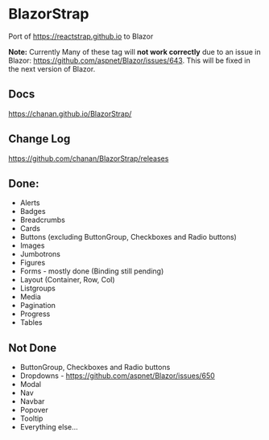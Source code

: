 # BlazorStrap

Port of https://reactstrap.github.io to Blazor

**Note:** Currently Many of these tag will **not work correctly** due to an issue in Blazor: https://github.com/aspnet/Blazor/issues/643. This will be fixed in the next version of Blazor.

## Docs
https://chanan.github.io/BlazorStrap/

## Change Log
https://github.com/chanan/BlazorStrap/releases

## Done:
 * Alerts
 * Badges
 * Breadcrumbs
 * Cards
 * Buttons (excluding ButtonGroup, Checkboxes and Radio buttons)
 * Images
 * Jumbotrons
 * Figures
 * Forms - mostly done (Binding still pending)
 * Layout (Container, Row, Col)
 * Listgroups
 * Media
 * Pagination
 * Progress
 * Tables

## Not Done

* ButtonGroup, Checkboxes and Radio buttons
* Dropdowns - https://github.com/aspnet/Blazor/issues/650
* Modal
* Nav
* Navbar
* Popover
* Tooltip
* Everything else...